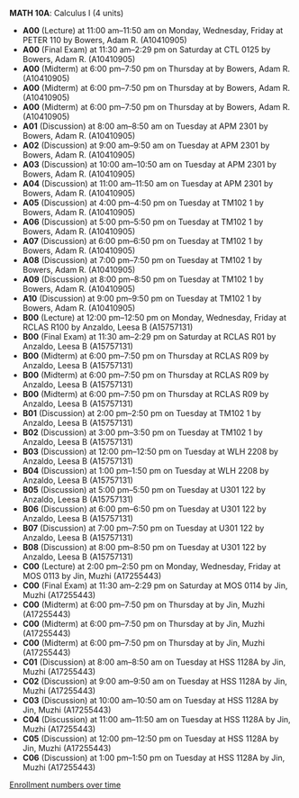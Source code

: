 **MATH 10A**: Calculus I (4 units)

- **A00** (Lecture) at 11:00 am–11:50 am on Monday, Wednesday, Friday at PETER 110 by Bowers, Adam R. (A10410905)
- **A00** (Final Exam) at 11:30 am–2:29 pm on Saturday at CTL 0125 by Bowers, Adam R. (A10410905)
- **A00** (Midterm) at 6:00 pm–7:50 pm on Thursday at   by Bowers, Adam R. (A10410905)
- **A00** (Midterm) at 6:00 pm–7:50 pm on Thursday at   by Bowers, Adam R. (A10410905)
- **A00** (Midterm) at 6:00 pm–7:50 pm on Thursday at   by Bowers, Adam R. (A10410905)
- **A01** (Discussion) at 8:00 am–8:50 am on Tuesday at APM 2301 by Bowers, Adam R. (A10410905)
- **A02** (Discussion) at 9:00 am–9:50 am on Tuesday at APM 2301 by Bowers, Adam R. (A10410905)
- **A03** (Discussion) at 10:00 am–10:50 am on Tuesday at APM 2301 by Bowers, Adam R. (A10410905)
- **A04** (Discussion) at 11:00 am–11:50 am on Tuesday at APM 2301 by Bowers, Adam R. (A10410905)
- **A05** (Discussion) at 4:00 pm–4:50 pm on Tuesday at TM102 1 by Bowers, Adam R. (A10410905)
- **A06** (Discussion) at 5:00 pm–5:50 pm on Tuesday at TM102 1 by Bowers, Adam R. (A10410905)
- **A07** (Discussion) at 6:00 pm–6:50 pm on Tuesday at TM102 1 by Bowers, Adam R. (A10410905)
- **A08** (Discussion) at 7:00 pm–7:50 pm on Tuesday at TM102 1 by Bowers, Adam R. (A10410905)
- **A09** (Discussion) at 8:00 pm–8:50 pm on Tuesday at TM102 1 by Bowers, Adam R. (A10410905)
- **A10** (Discussion) at 9:00 pm–9:50 pm on Tuesday at TM102 1 by Bowers, Adam R. (A10410905)
- **B00** (Lecture) at 12:00 pm–12:50 pm on Monday, Wednesday, Friday at RCLAS R100 by Anzaldo, Leesa B (A15757131)
- **B00** (Final Exam) at 11:30 am–2:29 pm on Saturday at RCLAS R01 by Anzaldo, Leesa B (A15757131)
- **B00** (Midterm) at 6:00 pm–7:50 pm on Thursday at RCLAS R09 by Anzaldo, Leesa B (A15757131)
- **B00** (Midterm) at 6:00 pm–7:50 pm on Thursday at RCLAS R09 by Anzaldo, Leesa B (A15757131)
- **B00** (Midterm) at 6:00 pm–7:50 pm on Thursday at RCLAS R09 by Anzaldo, Leesa B (A15757131)
- **B01** (Discussion) at 2:00 pm–2:50 pm on Tuesday at TM102 1 by Anzaldo, Leesa B (A15757131)
- **B02** (Discussion) at 3:00 pm–3:50 pm on Tuesday at TM102 1 by Anzaldo, Leesa B (A15757131)
- **B03** (Discussion) at 12:00 pm–12:50 pm on Tuesday at WLH 2208 by Anzaldo, Leesa B (A15757131)
- **B04** (Discussion) at 1:00 pm–1:50 pm on Tuesday at WLH 2208 by Anzaldo, Leesa B (A15757131)
- **B05** (Discussion) at 5:00 pm–5:50 pm on Tuesday at U301 122 by Anzaldo, Leesa B (A15757131)
- **B06** (Discussion) at 6:00 pm–6:50 pm on Tuesday at U301 122 by Anzaldo, Leesa B (A15757131)
- **B07** (Discussion) at 7:00 pm–7:50 pm on Tuesday at U301 122 by Anzaldo, Leesa B (A15757131)
- **B08** (Discussion) at 8:00 pm–8:50 pm on Tuesday at U301 122 by Anzaldo, Leesa B (A15757131)
- **C00** (Lecture) at 2:00 pm–2:50 pm on Monday, Wednesday, Friday at MOS 0113 by Jin, Muzhi (A17255443)
- **C00** (Final Exam) at 11:30 am–2:29 pm on Saturday at MOS 0114 by Jin, Muzhi (A17255443)
- **C00** (Midterm) at 6:00 pm–7:50 pm on Thursday at   by Jin, Muzhi (A17255443)
- **C00** (Midterm) at 6:00 pm–7:50 pm on Thursday at   by Jin, Muzhi (A17255443)
- **C00** (Midterm) at 6:00 pm–7:50 pm on Thursday at   by Jin, Muzhi (A17255443)
- **C01** (Discussion) at 8:00 am–8:50 am on Tuesday at HSS 1128A by Jin, Muzhi (A17255443)
- **C02** (Discussion) at 9:00 am–9:50 am on Tuesday at HSS 1128A by Jin, Muzhi (A17255443)
- **C03** (Discussion) at 10:00 am–10:50 am on Tuesday at HSS 1128A by Jin, Muzhi (A17255443)
- **C04** (Discussion) at 11:00 am–11:50 am on Tuesday at HSS 1128A by Jin, Muzhi (A17255443)
- **C05** (Discussion) at 12:00 pm–12:50 pm on Tuesday at HSS 1128A by Jin, Muzhi (A17255443)
- **C06** (Discussion) at 1:00 pm–1:50 pm on Tuesday at HSS 1128A by Jin, Muzhi (A17255443)

[Enrollment numbers over time](./MATH10A.tsv)
